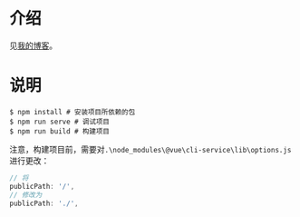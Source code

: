 # 介绍

见[我的博客](http://www.likeke1997.com)。

# 说明

```
$ npm install # 安装项目所依赖的包
$ npm run serve # 调试项目
$ npm run build # 构建项目
```

注意，构建项目前，需要对`.\node_modules\@vue\cli-service\lib\options.js`进行更改：
```js
// 将
publicPath: '/',
// 修改为
publicPath: './',
```